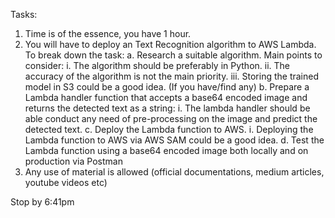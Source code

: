 Tasks: 
1. Time is of the essence, you have 1 hour.
2. You will have to deploy an Text Recognition algorithm to AWS Lambda. To break down the task:
    a. Research a suitable algorithm. Main points to consider:
        i.   The algorithm should be preferably in Python.
        ii.  The accuracy of the algorithm is not the main priority.
        iii. Storing the trained model in S3 could be a good idea. (If you have/find any)
    b. Prepare a Lambda handler function that accepts a base64 encoded image and returns the detected text as a string:
        i. The lambda handler should be able conduct any need of pre-processing on the image and predict the detected text.
    c. Deploy the Lambda function to AWS.
        i. Deploying the Lambda function to AWS via AWS SAM could be a good idea.
    d. Test the Lambda function using a base64 encoded image both locally and on production via Postman
3.  Any use of material is allowed (official documentations, medium articles, youtube videos etc)



Stop by 6:41pm